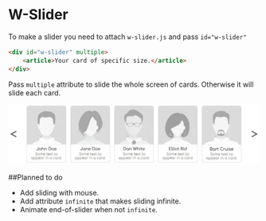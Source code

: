 # W-Slider
To make a slider you need to attach `w-slider.js` and pass `id="w-slider"`

```html
<div id="w-slider" multiple>
    <article>Your card of specific size.</article>
</div>
```

Pass `multiple` attribute to slide the whole screen of cards. Otherwise it will slide each card.

![screenshot 1](screenshots/1.jpg)

##Planned to do
* Add sliding with mouse.
* Add attribute `infinite` that makes sliding infinite.
* Animate end-of-slider when not `infinite`.
